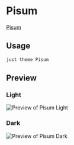 # Pisum

[Pisum](#)

## Usage

```bash
just theme Pisum
```

## Preview

### Light

![Preview of Pisum Light](preview-light.png)

### Dark

![Preview of Pisum Dark](preview-dark.png)
